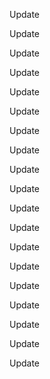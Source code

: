 Update

Update

Update

Update

Update

Update

Update

Update

Update

Update

Update

Update

Update

Update

Update

Update

Update

Update

Update

